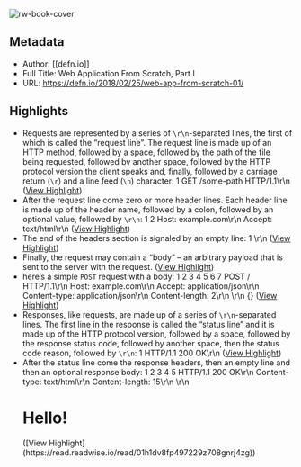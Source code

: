 ![rw-book-cover](https://readwise-assets.s3.amazonaws.com/static/images/article0.00998d930354.png)

## Metadata
- Author: [[defn.io]]
- Full Title: Web Application From Scratch, Part I
- URL: https://defn.io/2018/02/25/web-app-from-scratch-01/

## Highlights
- Requests are represented by a series of `\r\n`-separated lines, the first of which is called the “request line”. The request line is made up of an HTTP method, followed by a space, followed by the path of the file being requested, followed by another space, followed by the HTTP protocol version the client speaks and, finally, followed by a carriage return (`\r`) and a line feed (`\n`) character:
  1
  GET /some-path HTTP/1.1\r\n ([View Highlight](https://read.readwise.io/read/01h1dv3kw54fqx6p1baqa3zp88))
- After the request line come zero or more header lines. Each header line is made up of the header name, followed by a colon, followed by an optional value, followed by `\r\n`:
  1
  2
  Host: example.com\r\n
  Accept: text/html\r\n ([View Highlight](https://read.readwise.io/read/01h1dv42cqdh4trgyzg7fejr3j))
- The end of the headers section is signaled by an empty line:
  1
  \r\n ([View Highlight](https://read.readwise.io/read/01h1dv49gff96r2f6k7vsa0mjb))
- Finally, the request may contain a “body” – an arbitrary payload that is sent to the server with the request. ([View Highlight](https://read.readwise.io/read/01h1dv53ks89bg4my5g0dsbnfk))
- here’s a simple `POST` request with a body:
  1
  2
  3
  4
  5
  6
  7
  POST / HTTP/1.1\r\n
  Host: example.com\r\n
  Accept: application/json\r\n
  Content-type: application/json\r\n
  Content-length: 2\r\n
  \r\n
  {} ([View Highlight](https://read.readwise.io/read/01h1dv5btgcqn88bbzjgp4qgs6))
- Responses, like requests, are made up of a series of `\r\n`-separated lines. The first line in the response is called the “status line” and it is made up of the HTTP protocol version, followed by a space, followed by the response status code, followed by another space, then the status code reason, followed by `\r\n`:
  1
  HTTP/1.1 200 OK\r\n ([View Highlight](https://read.readwise.io/read/01h1dv7kvw8t99negp09d78tv5))
- After the status line come the response headers, then an empty line and then an optional response body:
  1
  2
  3
  4
  5
  HTTP/1.1 200 OK\r\n
  Content-type: text/html\r\n
  Content-length: 15\r\n
  \r\n
  <h1>Hello!</h1> ([View Highlight](https://read.readwise.io/read/01h1dv8fp497229z708gnrj4zg))
